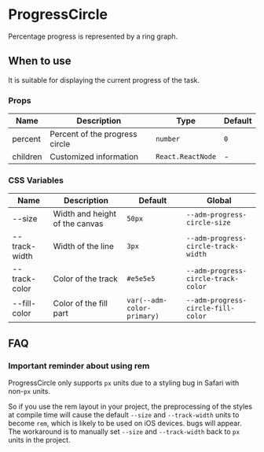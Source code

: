 # ProgressCircle

Percentage progress is represented by a ring graph.

## When to use

It is suitable for displaying the current progress of the task.

<code src="./demos/demo1.tsx"></code>

### Props

| Name     | Description                    | Type              | Default |
| -------- | ------------------------------ | ----------------- | ------- |
| percent  | Percent of the progress circle | `number`          | `0`     |
| children | Customized information         | `React.ReactNode` | -       |

### CSS Variables

| Name          | Description                    | Default                    | Global                              |
| ------------- | ------------------------------ | -------------------------- | ----------------------------------- |
| --size        | Width and height of the canvas | `50px`                     | `--adm-progress-circle-size`        |
| --track-width | Width of the line              | `3px`                      | `--adm-progress-circle-track-width` |
| --track-color | Color of the track             | `#e5e5e5`                  | `--adm-progress-circle-track-color` |
| --fill-color  | Color of the fill part         | `var(--adm-color-primary)` | `--adm-progress-circle-fill-color`  |

## FAQ

### Important reminder about using rem

ProgressCircle only supports `px` units due to a styling bug in Safari with non-`px` units.

So if you use the rem layout in your project, the preprocessing of the styles at compile time will cause the default `--size` and `--track-width` units to become `rem`, which is likely to be used on iOS devices. bugs will appear. The workaround is to manually set `--size` and `--track-width` back to `px` units in the project.
